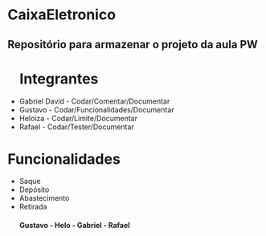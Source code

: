 # CaixaEletronico
## Repositório para armazenar o projeto da aula PW
<ul>
  <h1>Integrantes</h1>
  <li>Gabriel David - Codar/Comentar/Documentar</li>
  <li>Gustavo - Codar/Funcionalidades/Documentar</li>
  <li>Heloiza - Codar/Limite/Documentar</li>
  <li>Rafael - Codar/Tester/Documentar</li>
</ul>


# Funcionalidades
<ul>
  <li>Saque</li>
  <li>Depósito</li>
  <li>Abastecimento</li>
  <li>Retirada</li>
  
  
#### Gustavo - Helo - Gabriel - Rafael
</ul>
